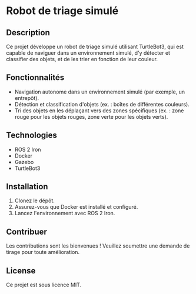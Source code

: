 # Robot de triage simulé

## Description

Ce projet développe un robot de triage simulé utilisant TurtleBot3, qui est capable de naviguer dans un environnement simulé, d'y détecter et classifier des objets, et de les trier en fonction de leur couleur.

## Fonctionnalités

- Navigation autonome dans un environnement simulé (par exemple, un entrepôt).
- Détection et classification d'objets (ex. : boîtes de différentes couleurs).
- Tri des objets en les déplaçant vers des zones spécifiques (ex. : zone rouge pour les objets rouges, zone verte pour les objets verts).

## Technologies

- ROS 2 Iron
- Docker
- Gazebo
- TurtleBot3

## Installation

1. Clonez le dépôt.
2. Assurez-vous que Docker est installé et configuré.
3. Lancez l'environnement avec ROS 2 Iron.

## Contribuer

Les contributions sont les bienvenues ! Veuillez soumettre une demande de tirage pour toute amélioration.

## License

Ce projet est sous licence MIT.
